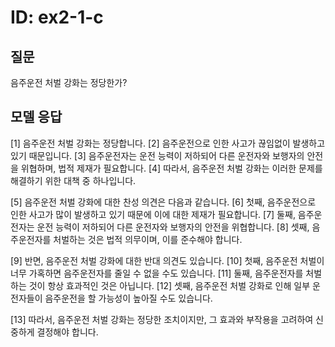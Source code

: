 # ID: ex2-1-c
## 질문
음주운전 처벌 강화는 정당한가?

## 모델 응답
[1] 음주운전 처벌 강화는 정당합니다. [2] 음주운전으로 인한 사고가 끊임없이 발생하고 있기 때문입니다. [3] 음주운전자는 운전 능력이 저하되어 다른 운전자와 보행자의 안전을 위협하며, 법적 제재가 필요합니다. [4] 따라서, 음주운전 처벌 강화는 이러한 문제를 해결하기 위한 대책 중 하나입니다. 

[5] 음주운전 처벌 강화에 대한 찬성 의견은 다음과 같습니다. [6] 첫째, 음주운전으로 인한 사고가 많이 발생하고 있기 때문에 이에 대한 제재가 필요합니다. [7] 둘째, 음주운전자는 운전 능력이 저하되어 다른 운전자와 보행자의 안전을 위협합니다. [8] 셋째, 음주운전자를 처벌하는 것은 법적 의무이며, 이를 준수해야 합니다.

[9] 반면, 음주운전 처벌 강화에 대한 반대 의견도 있습니다. [10] 첫째, 음주운전 처벌이 너무 가혹하면 음주운전자를 줄일 수 없을 수도 있습니다. [11] 둘째, 음주운전자를 처벌하는 것이 항상 효과적인 것은 아닙니다. [12] 셋째, 음주운전 처벌 강화로 인해 일부 운전자들이 음주운전을 할 가능성이 높아질 수도 있습니다.

[13] 따라서, 음주운전 처벌 강화는 정당한 조치이지만, 그 효과와 부작용을 고려하여 신중하게 결정해야 합니다.
